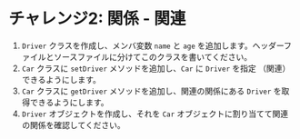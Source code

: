 # チャレンジ2: 関係 - 関連

1. `Driver` クラスを作成し、メンバ変数 `name` と `age` を追加します。ヘッダーファイルとソースファイルに分けてこのクラスを書いてください。
2. `Car` クラスに `setDriver` メソッドを追加し、`Car` に `Driver` を指定 （関連） できるようにします。
3. `Car` クラスに `getDriver` メソッドを追加し、関連の関係にある `Driver` を取得できるようにします。
4. `Driver` オブジェクトを作成し、それを `Car` オブジェクトに割り当てて関連の関係を確認してください。
